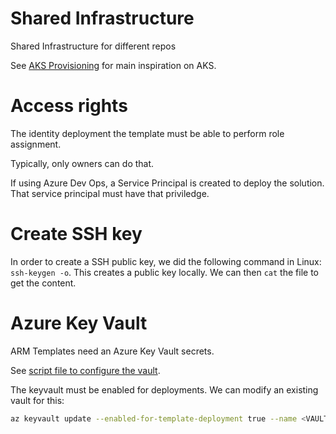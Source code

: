 # Shared Infrastructure

Shared Infrastructure for different repos

See [AKS Provisioning](https://github.com/vplauzon/aks/tree/master/aks-kubenet) for main inspiration on AKS.

# Access rights

The identity deployment the template must be able to perform role assignment.

Typically, only owners can do that.

If using Azure Dev Ops, a Service Principal is created to deploy the solution.  That service principal must have that priviledge.

# Create SSH key

In order to create a SSH public key, we did the following command in Linux:  `ssh-keygen -o`.  This creates a public key locally.  We can then `cat` the file to get the content.

# Azure Key Vault

ARM Templates need an Azure Key Vault secrets.

See [script file to configure the vault](secrets.sh).

The keyvault must be enabled for deployments.  We can modify an existing vault for this:

```bash
az keyvault update --enabled-for-template-deployment true --name <VAULT NAME>
```

